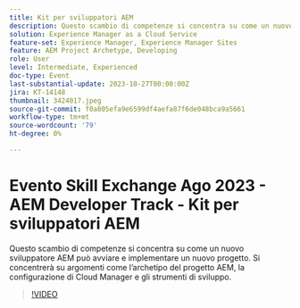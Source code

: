 ```yaml
---
title: Kit per sviluppatori AEM
description: Questo scambio di competenze si concentra su come un nuovo sviluppatore AEM può avviare e implementare un nuovo progetto. Si concentrerà su argomenti come l’archetipo del progetto AEM, la configurazione di Cloud Manager e gli strumenti di sviluppo.
solution: Experience Manager as a Cloud Service
feature-set: Experience Manager, Experience Manager Sites
feature: AEM Project Archetype, Developing
role: User
level: Intermediate, Experienced
doc-type: Event
last-substantial-update: 2023-10-27T00:00:00Z
jira: KT-14148
thumbnail: 3424017.jpeg
source-git-commit: f0a805efa9e6599df4aefa87f6de048bca9a5661
workflow-type: tm+mt
source-wordcount: '79'
ht-degree: 0%

---
```



# Evento Skill Exchange Ago 2023 - AEM Developer Track - Kit per sviluppatori AEM

Questo scambio di competenze si concentra su come un nuovo sviluppatore AEM può avviare e implementare un nuovo progetto. Si concentrerà su argomenti come l’archetipo del progetto AEM, la configurazione di Cloud Manager e gli strumenti di sviluppo.

>[!VIDEO](https://video.tv.adobe.com/v/3424017/?learn=on)

